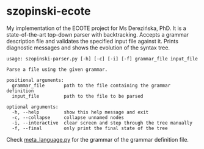# szopinski-ecote

My implementation of the ECOTE project for Ms Derezińska, PhD. It is a state-of-the-art top-down parser with backtracking. Accepts a grammar description file and validates the specified input file against it. Prints diagnostic messages and shows the evolution of the syntax tree.

```
usage: szopinski-parser.py [-h] [-c] [-i] [-f] grammar_file input_file

Parse a file using the given grammar.

positional arguments:
  grammar_file       path to the file containing the grammar definition
  input_file         path to the file to be parsed

optional arguments:
  -h, --help         show this help message and exit
  -c, --collapse     collapse unnamed nodes
  -i, --interactive  clear screen and step through the tree manually
  -f, --final        only print the final state of the tree
```

Check <a href="/src/parser/meta_language.py">meta_language.py</a> for the grammar of the grammar definition file.

